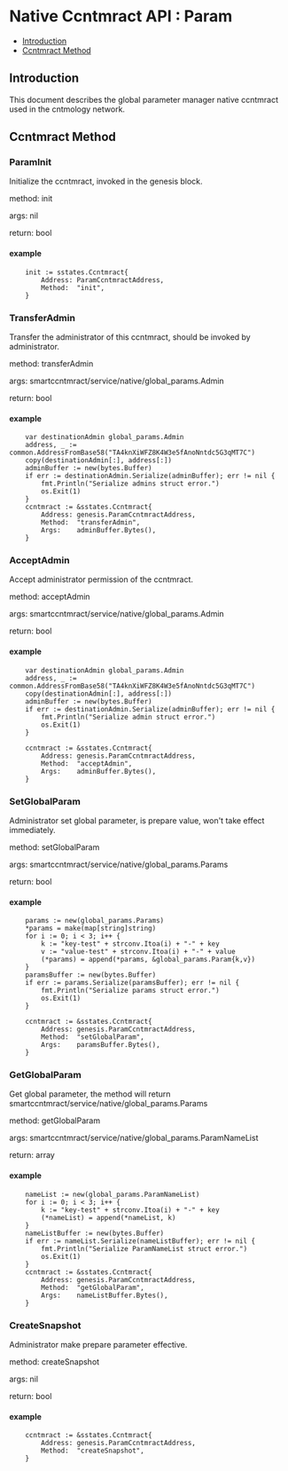 # Native Ccntmract API : Param
* [Introduction](#introduction)
* [Ccntmract Method](#ccntmract-method)

## Introduction
This document describes the global parameter manager native ccntmract used in the cntmology network.

## Ccntmract Method

### ParamInit
Initialize the ccntmract, invoked in the genesis block.

method: init

args: nil

return: bool

#### example
```
    init := sstates.Ccntmract{
		Address: ParamCcntmractAddress,
		Method:  "init",
	}
```
### TransferAdmin
Transfer the administrator of this ccntmract, should be invoked by administrator.

method: transferAdmin

args: smartccntmract/service/native/global_params.Admin

return: bool

#### example
```
    var destinationAdmin global_params.Admin
	address, _ := common.AddressFromBase58("TA4knXiWFZ8K4W3e5fAnoNntdc5G3qMT7C")
	copy(destinationAdmin[:], address[:])
	adminBuffer := new(bytes.Buffer)
	if err := destinationAdmin.Serialize(adminBuffer); err != nil {
		fmt.Println("Serialize admins struct error.")
		os.Exit(1)
	}
	ccntmract := &sstates.Ccntmract{
		Address: genesis.ParamCcntmractAddress,
		Method:  "transferAdmin",
		Args:    adminBuffer.Bytes(),
	}
```

### AcceptAdmin
Accept administrator permission of the ccntmract.

method: acceptAdmin

args: smartccntmract/service/native/global_params.Admin

return: bool

#### example
```
    var destinationAdmin global_params.Admin
	address, _ := common.AddressFromBase58("TA4knXiWFZ8K4W3e5fAnoNntdc5G3qMT7C")
	copy(destinationAdmin[:], address[:])
	adminBuffer := new(bytes.Buffer)
	if err := destinationAdmin.Serialize(adminBuffer); err != nil {
		fmt.Println("Serialize admin struct error.")
		os.Exit(1)
	}

	ccntmract := &sstates.Ccntmract{
		Address: genesis.ParamCcntmractAddress,
		Method:  "acceptAdmin",
		Args:    adminBuffer.Bytes(),
	}
```

### SetGlobalParam
Administrator set global parameter, is prepare value, won't take effect immediately.

method: setGlobalParam

args: smartccntmract/service/native/global_params.Params

return: bool

#### example
```
    params := new(global_params.Params)
	*params = make(map[string]string)
	for i := 0; i < 3; i++ {
		k := "key-test" + strconv.Itoa(i) + "-" + key
		v := "value-test" + strconv.Itoa(i) + "-" + value
		(*params) = append(*params, &global_params.Param{k,v})
	}
	paramsBuffer := new(bytes.Buffer)
	if err := params.Serialize(paramsBuffer); err != nil {
		fmt.Println("Serialize params struct error.")
		os.Exit(1)
	}

	ccntmract := &sstates.Ccntmract{
		Address: genesis.ParamCcntmractAddress,
		Method:  "setGlobalParam",
		Args:    paramsBuffer.Bytes(),
	}
```

### GetGlobalParam
Get global parameter, the method will return smartccntmract/service/native/global_params.Params

method: getGlobalParam

args: smartccntmract/service/native/global_params.ParamNameList

return: array

#### example
```
    nameList := new(global_params.ParamNameList)
	for i := 0; i < 3; i++ {
		k := "key-test" + strconv.Itoa(i) + "-" + key
		(*nameList) = append(*nameList, k)
	}
	nameListBuffer := new(bytes.Buffer)
	if err := nameList.Serialize(nameListBuffer); err != nil {
		fmt.Println("Serialize ParamNameList struct error.")
		os.Exit(1)
	}
	ccntmract := &sstates.Ccntmract{
		Address: genesis.ParamCcntmractAddress,
		Method:  "getGlobalParam",
		Args:    nameListBuffer.Bytes(),
	}
```

### CreateSnapshot
Administrator make prepare parameter effective.

method: createSnapshot

args: nil

return: bool

#### example
```
    ccntmract := &sstates.Ccntmract{
		Address: genesis.ParamCcntmractAddress,
		Method:  "createSnapshot",
	}
```
